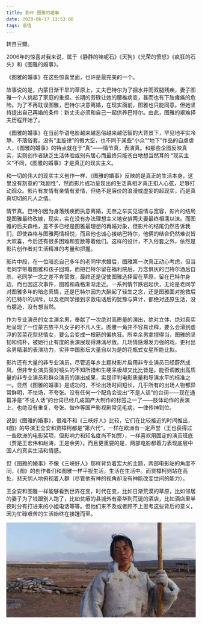 ```yaml
---
title: 影评-图雅的婚事
date: 2020-06-17 13:53:08
tags: 感悟
---
```


转自豆瓣。

2006年的惊喜对我来说，属于《静静的嘛呢石》《天狗》《光荣的愤怒》《疯狂的石头》和《图雅的婚事》。

《图雅的婚事》在这些惊喜里面，也许是最完美的一个。

故事说的是，内蒙日渐干旱的草原上，丈夫巴特尔为了掘水井而双腿残疾，妻子图雅一个人挑起了家庭的重担。长期的劳碌让她的腰椎病变，甚而也有下肢瘫痪的危险。为了不再耽误图雅，巴特尔决意离婚，在现实面前，图雅也只能同意。但她坚持提出自己再婚的条件：新丈夫必须和自己一起供养巴特尔。由此，图雅的艰难择夫历程开始了。

《图雅的婚事》在当前华语电影越来越恶俗越来越低智的大背景下，罕见地平实冷静，不落俗套。没有“主旋律”的假大空，也不同于某些“小众”“地下”作品的自虐虐人，《图雅的婚事》的特点就在于“真”——情节真，表演真。和那些企图反映真实，实则创作者缺乏生活体验或别有居心而最终只能苍白地想当然耳的 “现实主义”不同，《图雅的婚事》才是真正的现实主义。

和一切的伟大的现实主义创作一样，《图雅的婚事》反映的是真正的生活本身，这里没有刻意的“戏剧性”，然而影片成功呈现出的生活真相才真正扣人心弦，足够打动观众。影片有友情有亲情有爱情，但绝不是廉价的浪漫或虚妄的超现实，而是真真切切的凡人之情。

情节真。巴特尔因为身落残疾而执意离婚，无奈之举实见温情与宽容，影片的结局是图雅最终改嫁，现实，实在没有办法理想主义地安排两夫妻最终相濡以沫。而图雅的后夫森格，差不多已经是图雅最理想的再婚对象，但影片的结尾仍然告诉我们，即使森格与图雅两情相悦，而且他也诚心接纳巴特尔，他俩的结合仍然难说皆大欢喜，今后还有很多困难和变数等着他们。这样的设计，不入俗套之外，依然是影片创作者对生活精准的考量和把握。

影片中段，在一位暗恋自己多年的老同学求婚后，图雅第一次真正动心考虑，但当老同学带着图雅和孩子回城，而把巴特尔留在福利院后，万念俱灰的巴特尔酒后自杀，老同学一念之差不肯营救，最终还是促使图雅选择留在草原，留在巴特尔身边，而也因这次事件，图雅和森格渐渐走近。一系列情节跌宕起伏，无论是老同学对图雅多年的暗恋真情，还是巴特尔因为大醉起了轻生之念，还是图雅面对抢救后的巴特尔的训斥，以及老同学接到求救电话后的犹豫与算计，都绝对还原生活，没有臆造，没有想当然。

作为专业演员的女主演余男，奉献了一次绝对高质量的演出，绝对立体、绝对真实地呈现了一位蒙古族平凡女子的不凡人生。图雅一角并不容易诠释，要么会滑到虚浮的苦菜花型悲情女，要么会变成一根筋的偏执狂。所幸余男拿捏得当，图雅的坚韧和纯朴，被她行止有度的表演展现得淋漓尽致。几场情感爆发力强的戏，更衬出余男精湛的表演功力，实非中国影坛大量自以为是的花瓶式女星所能比拟。

影片还有大量的非专业演员，尽管近年乡土题材影片启用非专业演员已经蔚然成风，但非专业演员面对镜头的不知所措和生硬呆板却又比比皆是。能否调教出高质量的非专业演员和群众演员的演出成果，实是评判电影质量和导演水平的标准之一。显然《图雅的婚事》是成功的，不论出场时间短长，几乎所有的出场人物都异常鲜明，不怯场，不夸张。没有任何一个配角会说出“不是人话”的台词——现在通篇净是“不说人话”的台词已经几成国产大制作的标签之一了——肢体动作的表演上，也绝没有重复、夸张、做作等国产影视剧常见毛病，一律传神到位。

说到《图雅的婚事》，很难不和《三峡好人》比较，它们在比较接近的时间推出，《图》的导演王全安和贾樟柯都是“第六代”，一样在欧洲有一定声誉（王也获得过一些欧洲的电影奖项，但影响力和知名度尚不如贾），一样喜欢用固定的演员班底（贾是王宏伟和赵涛，王是余男）。而且更重要的是，两部电影都着力表现底层中国人的真实生活和情感。

但《图雅的婚事》不像《三峡好人》那样背负着宏大的主题，两部电影站的角度不同，《图》的创作者们和图雅一样平视生活，生活在生活中。而贾樟柯则站在高处，悲天悯人地俯视着人群（尽管他有神的视角却没有神能改变世间的能力）。

王全安和图雅一样能够看到世界在变，时代在变，比如日渐荒漠的草原，比如邻居的妻子为了钱跟别人跑了，比如贫瘠的县城外有豪华到荒诞的酒店，比如酒店里半夜时分有打进来的小姐电话等等。但他们来不及或者顾不上思考这些背后的意义，因为忙碌艰苦的生活始终在接踵而至。


<div align=center>

![](/img/tuyadehunshi.jpg)

</div>